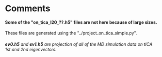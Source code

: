 # Comments
#### Some of the "on_tica_l20_??.h5" files are not here because of large sizes. 
These files are generated using the "../project_on_tica_simple.py".
###### **ev0.h5**  and  **ev1.h5** are projection of all of the MD simulation data on tICA *1st* and *2nd* eigenvectors.

